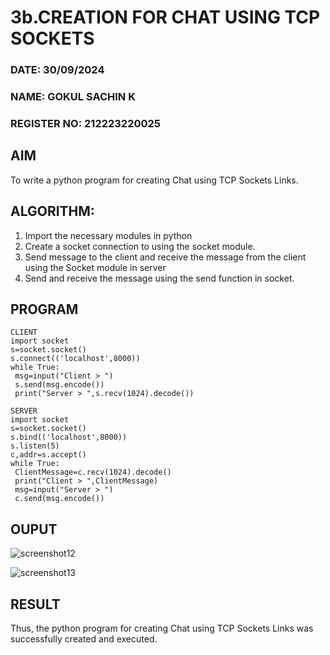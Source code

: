 # 3b.CREATION FOR CHAT USING TCP SOCKETS
### DATE: 30/09/2024
### NAME: GOKUL SACHIN K
### REGISTER NO: 212223220025
## AIM
To write a python program for creating Chat using TCP Sockets Links.
## ALGORITHM:
1. Import the necessary modules in python
2. Create a socket connection to using the socket module.
3. Send message to the client and receive the message from the client using the Socket module in
 server
4. Send and receive the message using the send function in socket.
## PROGRAM
```
CLIENT
import socket
s=socket.socket()
s.connect(('localhost',8000))
while True:
 msg=input("Client > ")
 s.send(msg.encode())
 print("Server > ",s.recv(1024).decode())
```
```
SERVER
import socket
s=socket.socket()
s.bind(('localhost',8000))
s.listen(5)
c,addr=s.accept()
while True:
 ClientMessage=c.recv(1024).decode()
 print("Client > ",ClientMessage)
 msg=input("Server > ")
 c.send(msg.encode())
```
## OUPUT
![screenshot12](https://github.com/user-attachments/assets/00a070a0-6292-43fc-8f53-78ef7333336d)

![screenshot13](https://github.com/user-attachments/assets/1eaf4a91-3e7e-4bdc-b464-dc51b18f1c38)

## RESULT
Thus, the python program for creating Chat using TCP Sockets Links was successfully 
created and executed.
